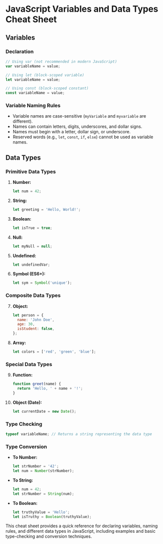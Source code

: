 # JavaScript Variables and Data Types Cheat Sheet

## Variables

### Declaration

```javascript
// Using var (not recommended in modern JavaScript)
var variableName = value;

// Using let (block-scoped variable)
let variableName = value;

// Using const (block-scoped constant)
const variableName = value;
```

### Variable Naming Rules

- Variable names are case-sensitive (`myVariable` and `myvariable` are different).
- Names can contain letters, digits, underscores, and dollar signs.
- Names must begin with a letter, dollar sign, or underscore.
- Reserved words (e.g., `let`, `const`, `if`, `else`) cannot be used as variable names.

## Data Types

### Primitive Data Types

1. **Number:**
   ```javascript
   let num = 42;
   ```

2. **String:**
   ```javascript
   let greeting = 'Hello, World!';
   ```

3. **Boolean:**
   ```javascript
   let isTrue = true;
   ```

4. **Null:**
   ```javascript
   let myNull = null;
   ```

5. **Undefined:**
   ```javascript
   let undefinedVar;
   ```

6. **Symbol (ES6+):**
   ```javascript
   let sym = Symbol('unique');
   ```

### Composite Data Types

7. **Object:**
   ```javascript
   let person = {
     name: 'John Doe',
     age: 30,
     isStudent: false,
   };
   ```

8. **Array:**
   ```javascript
   let colors = ['red', 'green', 'blue'];
   ```

### Special Data Types

9. **Function:**
   ```javascript
   function greet(name) {
     return 'Hello, ' + name + '!';
   }
   ```

10. **Object (Date):**
    ```javascript
    let currentDate = new Date();
    ```

### Type Checking

```javascript
typeof variableName; // Returns a string representing the data type
```

### Type Conversion

- **To Number:**
  ```javascript
  let strNumber = '42';
  let num = Number(strNumber);
  ```

- **To String:**
  ```javascript
  let num = 42;
  let strNumber = String(num);
  ```

- **To Boolean:**
  ```javascript
  let truthyValue = 'Hello';
  let isTruthy = Boolean(truthyValue);
  ```

This cheat sheet provides a quick reference for declaring variables, naming rules, and different data types in JavaScript, including examples and basic type-checking and conversion techniques.
